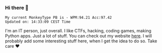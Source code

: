 ### Hi there 👋
<!-- PB START -->
```
My current MonkeyType PB is - WPM:94.21 Acc:97.42
Updated on: 14:33:09 CEST Time
```
<!-- PB END -->
I'm an IT person, just overall. I like CTFs, hacking, coding games, making Python apps. Just a lot of stuff.
You can check out my website [here](https://skill3472.github.io/).
I will probably add some interesting stuff here, when I get the idea to do so. Take care ❤️
